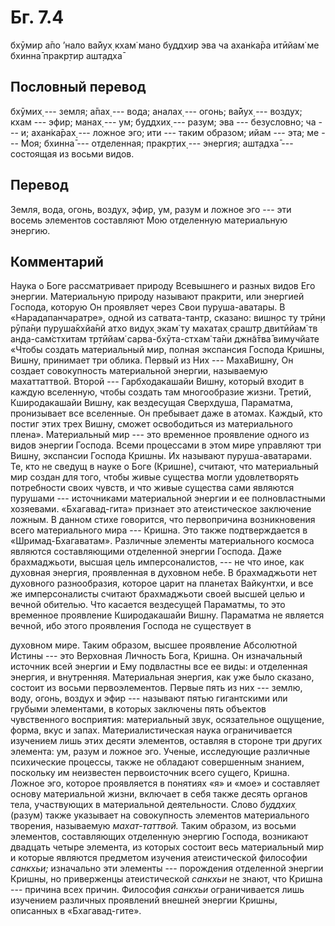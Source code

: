 # Бг. 7.4
бхӯмир а̄по ’нало ва̄йух̣
кхам̇ мано буддхир эва ча
ахан̇ка̄ра итӣйам̇ ме
бхинна̄ пракр̣тир ашт̣адха̄
## Пословный перевод

бхӯмих̣ --- земля; а̄пах̣ --- вода; аналах̣ --- огонь; ва̄йух̣ --- воздух;
кхам --- эфир; манах̣ --- ум; буддхих̣ --- разум; эва --- безусловно; ча
--- и; ахан̇ка̄рах̣ --- ложное эго; ити --- таким образом; ийам --- эта; ме
--- Моя; бхинна̄ --- отделенная; пракр̣тих̣ --- энергия; ашт̣адха̄ ---
состоящая из восьми видов.

## Перевод

Земля, вода, огонь, воздух, эфир, ум, разум и ложное эго --- эти восемь
элементов составляют Мою отделенную материальную энергию.

## Комментарий

Наука о Боге рассматривает природу Всевышнего и разных видов Его
энергии. Материальную природу называют пракрити, или энергией Господа,
которую Он проявляет через Свои пуруша-аватары. В «Нарадапанчаратре»,
одной из сатвата-тантр, сказано: вишн̣ос ту трӣн̣и рӯпа̄н̣и пуруша̄кхйа̄нй
атхо видух̣ экам̇ ту махатах̣ срашт̣р̣ двитӣйам̇ тв ан̣д̣а-сам̇стхитам тр̣тӣйам̇
сарва-бхӯта-стхам̇ та̄ни джн̃а̄тва̄ вимучйате «Чтобы создать материальный
мир, полная экспансия Господа Кришны, Вишну, принимает три облика.
Первый из Них --- МахаВишну, Он создает совокупность материальной
энергии, называемую махаттаттвой. Второй --- Гарбходакашайи Вишну,
который входит в каждую вселенную, чтобы создать там многообразие жизни.
Третий, Кширодакашайи Вишну, как вездесущая Сверхдуша, Параматма,
пронизывает все вселенные. Он пребывает даже в атомах. Каждый, кто
постиг этих трех Вишну, сможет освободиться из материального плена».
Материальный мир --- это временное проявление одного из видов энергии
Господа. Всеми процессами в этом мире управляют три Вишну, экспансии
Господа Кришны. Их называют пуруша-аватарами. Те, кто не сведущ в науке
о Боге (Кришне), считают, что материальный мир создан для того, чтобы
живые существа могли удовлетворять потребности своих чувств, и что живые
существа сами являются пурушами --- источниками материальной энергии и
ее полновластными хозяевами. «Бхагавад-гита» признает это атеистическое
заключение ложным. В данном стихе говорится, что первопричина
возникновения всего материального мира --- Кришна. Это также
подтверждается в «Шримад-Бхагаватам». Различные элементы материального
космоса являются составляющими отделенной энергии Господа. Даже
брахмаджьоти, высшая цель имперсоналистов, --- не что иное, как духовная
энергия, проявленная в духовном небе. В брахмаджьоти нет духовного
разнообразия, которое царит на планетах Вайкунтхи, и все же
имперсоналисты считают брахмаджьоти своей высшей целью и вечной
обителью. Что касается вездесущей Параматмы, то это временное проявление
Кширодакашайи Вишну. Параматма не является вечной, ибо этого проявления
Господа не существует в

духовном мире. Таким образом, высшее проявление Абсолютной Истины ---
это Верховная Личность Бога, Кришна. Он изначальный источник всей
энергии и Ему подвластны все ее виды: и отделенная энергия, и
внутренняя. Материальная энергия, как уже было сказано, состоит из
восьми первоэлементов. Первые пять из них --- землю, воду, огонь, воздух
и эфир --- называют пятью гигантскими или грубыми элементами, в которых
заключены пять объектов чувственного восприятия: материальный звук,
осязательное ощущение, форма, вкус и запах. Материалистическая наука
ограничивается изучением лишь этих десяти элементов, оставляя в стороне
три других элемента: ум, разум и ложное эго. Ученые, исследующие
различные психические процессы, также не обладают совершенным знанием,
поскольку им неизвестен первоисточник всего сущего, Кришна. Ложное эго,
которое проявляется в понятиях «я» и «мое» и составляет основу
материальной жизни, включает в себя также десять органов тела,
участвующих в материальной деятельности. Слово *буддхих̣* (разум) также
указывает на совокупность элементов материального творения, называемую
*махат-таттвой.* Таким образом, из восьми элементов, составляющих
отделенную энергию Господа, возникают двадцать четыре элемента, из
которых состоит весь материальный мир и которые являются предметом
изучения атеистической философии *санкхьи;* изначально эти элементы ---
порождения отделенной энергии Кришны, но приверженцы атеистической
*санкхьи* не знают, что Кришна --- причина всех причин. Философия
*санкхьи* ограничивается лишь изучением различных проявлений внешней
энергии Кришны, описанных в «Бхагавад-гите».
